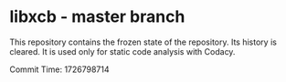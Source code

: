 # libxcb - master branch

This repository contains the frozen state of the repository.
Its history is cleared. It is used only for static code
analysis with Codacy.

Commit Time: 1726798714